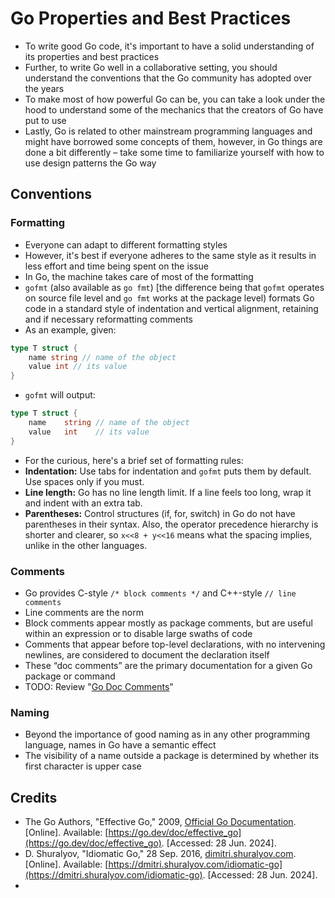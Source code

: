 # Go Properties and Best Practices

- To write good Go code, it's important to have a solid understanding of its properties and best practices
- Further, to write Go well in a collaborative setting, you should understand the conventions that the Go community has adopted over the years
- To make most of how powerful Go can be, you can take a look under the hood to understand some of the mechanics that the creators of Go have put to use
- Lastly, Go is related to other mainstream programming languages and might have borrowed some concepts of them, however, in Go things are done a bit differently – take some time to familiarize yourself with how to use design patterns the Go way

## Conventions

### Formatting

- Everyone can adapt to different formatting styles
- However, it's best if everyone adheres to the same style as it results in less effort and time being spent on the issue
- In Go, the machine takes care of most of the formatting
- `gofmt` (also available as `go fmt`) [the difference being that `gofmt` operates on source file level and `go fmt` works at the package level) formats Go code in a standard style of indentation and vertical alignment, retaining and if necessary reformatting comments
- As an example, given:

```go
type T struct {
    name string // name of the object
    value int // its value
}
```

-  `gofmt` will output:

```go
type T struct {
    name    string // name of the object
    value   int    // its value
}
```

-  For the curious, here's a brief set of formatting rules:
  - **Indentation:** Use tabs for indentation and `gofmt` puts them by default. Use spaces only if you must.
  - **Line length:** Go has no line length limit. If a line feels too long, wrap it and indent with an extra tab.
  - **Parentheses:** Control structures (if, for, switch) in Go do not have parentheses in their syntax. Also, the operator precedence hierarchy is shorter and clearer, so `x<<8 + y<<16` means what the spacing implies, unlike in the other languages.

### Comments

- Go provides C-style `/* block comments */` and C++-style `// line comments`
- Line comments are the norm
- Block comments appear mostly as package comments, but are useful within an expression or to disable large swaths of code
- Comments that appear before top-level declarations, with no intervening newlines, are considered to document the declaration itself
- These “doc comments” are the primary documentation for a given Go package or command
- TODO: Review "[Go Doc Comments](https://go.dev/doc/comment)"

### Naming

- Beyond the importance of good naming as in any other programming language, names in Go have a semantic effect
- The visibility of a name outside a package is determined by whether its first character is upper case

####
####
####
####

## Credits

- The Go Authors, "Effective Go," 2009, [Official Go Documentation](https://go.dev/doc/). [Online]. Available: [https://go.dev/doc/effective_go](https://go.dev/doc/effective_go). [Accessed: 28 Jun. 2024].
- D. Shuralyov, "Idiomatic Go," 28 Sep. 2016, [dimitri.shuralyov.com](https://dmitri.shuralyov.com/). [Online]. Available: [https://dmitri.shuralyov.com/idiomatic-go](https://dmitri.shuralyov.com/idiomatic-go). [Accessed: 28 Jun. 2024].
- 
